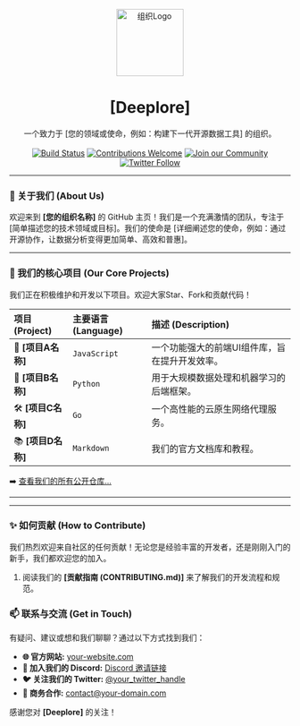 <p align="center">
  <a href="[您的组织官网链接]">
    <img src="[您的Logo图片链接]" alt="组织Logo" width="120" height="120">
  </a>
</p>

<h1 align="center">[Deeplore]</h1>

<p align="center">
  一个致力于 [您的领域或使命，例如：构建下一代开源数据工具] 的组织。
  <br />
  <br />
  <a href="[您的项目构建状态链接]"><img src="https://img.shields.io/badge/build-passing-brightgreen" alt="Build Status"></a>
  <a href="[您的贡献指南链接]"><img src="https://img.shields.io/badge/contributions-welcome-orange" alt="Contributions Welcome"></a>
  <a href="[您的社区链接，如Discord或Slack]"><img src="https://img.shields.io/badge/Join-Community-blue" alt="Join our Community"></a>
  <a href="[您的Twitter链接]"><img src="https://img.shields.io/twitter/follow/[您的Twitter账号]?style=social" alt="Twitter Follow"></a>
</p>

---

### 👋 关于我们 (About Us)

欢迎来到 **[您的组织名称]** 的 GitHub 主页！我们是一个充满激情的团队，专注于 [简单描述您的技术领域或目标]。我们的使命是 [详细阐述您的使命，例如：通过开源协作，让数据分析变得更加简单、高效和普惠]。


---

### 🚀 我们的核心项目 (Our Core Projects)

我们正在积极维护和开发以下项目。欢迎大家Star、Fork和贡献代码！

| 项目 (Project) | 主要语言 (Language) | 描述 (Description) |
| :--- | :--- | :--- |
| 🌟 **[项目A名称]** | `JavaScript` | 一个功能强大的前端UI组件库，旨在提升开发效率。|
| 🚀 **[项目B名称]** | `Python` | 用于大规模数据处理和机器学习的后端框架。|
| 🛠️ **[项目C名称]** | `Go` | 一个高性能的云原生网络代理服务。|
| 📚 **[项目D名称]** | `Markdown` | 我们的官方文档库和教程。|

➡️ [查看我们的所有公开仓库...](https://github.com/orgs/[您的组织ID]/repositories)

---


---

### ✨ 如何贡献 (How to Contribute)

我们热烈欢迎来自社区的任何贡献！无论您是经验丰富的开发者，还是刚刚入门的新手，我们都欢迎您的加入。

1.  阅读我们的 **[贡献指南 (CONTRIBUTING.md)]** 来了解我们的开发流程和规范。


### 📫 联系与交流 (Get in Touch)

有疑问、建议或想和我们聊聊？通过以下方式找到我们：

- **🌐 官方网站:** [your-website.com](https://your-website.com)
- **💬 加入我们的 Discord:** [Discord 邀请链接](https://discord.gg/yourinvite)
- **🐦 关注我们的 Twitter:** [@your_twitter_handle](https://twitter.com/your_twitter_handle)
- **📧 商务合作:** [contact@your-domain.com](mailto:contact@your-domain.com)

感谢您对 **[Deeplore]** 的关注！
